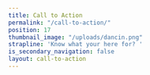```yaml
---
title: Call to Action
permalink: "/call-to-action/"
position: 17
thumbnail_image: "/uploads/dancin.png"
strapline: 'Know what your here for? '
is_secondary_navigation: false
layout: call-to-action
---
```


